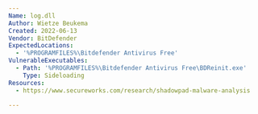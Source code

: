 ```yaml
---
Name: log.dll
Author: Wietze Beukema
Created: 2022-06-13
Vendor: BitDefender
ExpectedLocations:
  - '%PROGRAMFILES%\Bitdefender Antivirus Free'
VulnerableExecutables:
  - Path: '%PROGRAMFILES%\Bitdefender Antivirus Free\BDReinit.exe'
    Type: Sideloading
Resources:
  - https://www.secureworks.com/research/shadowpad-malware-analysis

---
```


